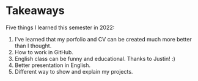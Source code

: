 # Takeaways

Five things I learned this semester in 2022:

1. I've learned that my porfolio and CV can be created much more better than I thought.
2. How to work in GitHub.
3. English class can be funny and educational. Thanks to Justin! :)
4. Better presentation in English. 
5. Different way to show and explain my projects. 
